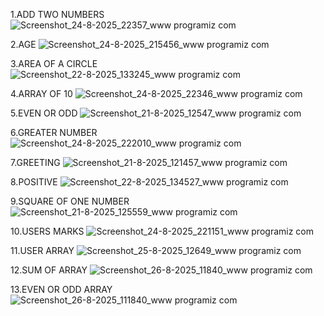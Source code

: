 1.ADD TWO NUMBERS
![Screenshot_24-8-2025_22357_www programiz com](https://github.com/user-attachments/assets/f2210cd9-83cf-4305-9bde-60207e778469)

2.AGE
![Screenshot_24-8-2025_215456_www programiz com](https://github.com/user-attachments/assets/b543c4b3-4b84-4466-a6fd-581ad19f052b)

3.AREA OF A CIRCLE
![Screenshot_22-8-2025_133245_www programiz com](https://github.com/user-attachments/assets/5957cb15-5dab-479c-b24e-b1da230423be)

4.ARRAY OF 10
![Screenshot_24-8-2025_22346_www programiz com](https://github.com/user-attachments/assets/d6dc80c3-68ff-41b1-8d7b-95a605b868d0)

5.EVEN OR ODD
![Screenshot_21-8-2025_12547_www programiz com](https://github.com/user-attachments/assets/bea22a57-85e1-4e6d-b454-734553f650a9)

6.GREATER NUMBER
![Screenshot_24-8-2025_222010_www programiz com](https://github.com/user-attachments/assets/2f739bee-ba7d-447f-8aa9-a986d1dcf152)

7.GREETING
![Screenshot_21-8-2025_121457_www programiz com](https://github.com/user-attachments/assets/f370081f-3c3c-4ad7-952c-e3550e1674e5)

8.POSITIVE
![Screenshot_22-8-2025_134527_www programiz com](https://github.com/user-attachments/assets/21531962-352c-4cb7-965f-66db4dadb00c)

9.SQUARE OF ONE NUMBER
![Screenshot_21-8-2025_125559_www programiz com](https://github.com/user-attachments/assets/9203ce44-e910-4a70-9f47-369fc9cec40c)

10.USERS MARKS
![Screenshot_24-8-2025_221151_www programiz com](https://github.com/user-attachments/assets/654e44a0-864c-4a14-821b-4b980c8654ce)

11.USER ARRAY
![Screenshot_25-8-2025_12649_www programiz com](https://github.com/user-attachments/assets/04b2e756-6093-4838-a762-1ae9670d9d18)

12.SUM OF ARRAY
![Screenshot_26-8-2025_11840_www programiz com](https://github.com/user-attachments/assets/40fe2918-9894-4b60-b2c7-4e0b6642a5d4)

13.EVEN OR ODD ARRAY
![Screenshot_26-8-2025_111840_www programiz com](https://github.com/user-attachments/assets/02710d3e-e1d4-44ec-80e0-ec6d93ac40d6)





